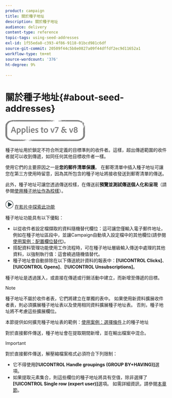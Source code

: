 ```yaml
---
product: campaign
title: 關於種子地址
description: 關於種子地址
audience: delivery
content-type: reference
topic-tags: using-seed-addresses
exl-id: 1f55eda8-c393-4f86-9118-01bcd981c6df
source-git-commit: 20509f44c5b8e0827a09f44dffdf2ec9d11652a1
workflow-type: tm+mt
source-wordcount: '376'
ht-degree: 9%

---
```


# 關於種子地址{#about-seed-addresses}

![](../../assets/common.svg)

種子地址用於鎖定不符合所定義的目標準則的收件者。這樣，超出傳遞範圍的收件者就可以收到傳遞，如同任何其他目標收件者一樣。

使用它們的主要原因之一是&#x200B;**您的郵件清單保護**。 在郵寄清單中插入種子地址可讓您在第三方使用時留意，因為其所包含的種子地址將接收發送到郵寄清單的傳送。

此外，種子地址可讓您透過傳送校樣，在傳送前&#x200B;**預覽並測試傳送個人化和呈現**（請參閱[使用種子地址作為校樣](steps-defining-the-target-population.md#using-seed-addresses-as-proof)）。

![](assets/do-not-localize/how-to-video.png) [在影片中探索此功能](steps-defining-the-target-population.md#seeds-and-proofs-video)

種子地址功能具有以下優點：

* 以從收件者設定檔擷取的資料隨機替代欄位：這可讓您僅輸入電子郵件地址，例如在種子地址區段中，並讓Campaign自動填入設定檔中的其他欄位(請參閱[使用案例：配置欄位替代](use-case--configuring-the-field-substitution.md))。
* 搭配資料管理功能使用工作流程時，可在種子地址層級輸入傳送中處理的其他資料，以強制執行值：這會繞過隨機值替代。
* 種子地址會自動排除在以下傳送統計資料的報表中：**[!UICONTROL Clicks]**、**[!UICONTROL Opens]**、**[!UICONTROL Unsubscriptions]**。

種子地址是透過匯入，或直接在傳遞或行銷活動中建立，而新增至傳遞的目標。

>[!NOTE]
>
>種子地址不屬於收件者表，它們將建立在單獨的表中。 如果使用新資料擴展收件者表，則必須擴展種子地址表以及使用相同資料擴展種子地址表。 否則，種子地址將不考慮這些擴展欄位。
>
>本節提供如何擴充種子地址表的範例：[使用案例：選擇條件](use-case--selecting-seed-addresses-on-criteria.md)上的種子地址

對於直接郵件傳送，種子地址會在提取期間新增，並在輸出檔案中混合。

>[!IMPORTANT]
>
>對於直接郵件傳送，解壓縮檔案格式必須符合下列限制：
>
>* 它不得使用&#x200B;**[!UICONTROL Handle groupings (GROUP BY+HAVING)]**&#x200B;選項。
>* 如果提取元素集合，則這些欄位的種子地址將具有空值，除非選擇了&#x200B;**[!UICONTROL Single row (expert user)]**&#x200B;選項。 如需詳細資訊，請參閱[本章節](../../platform/using/executing-export-jobs.md#step-7---data-formatting)。
>


